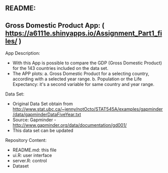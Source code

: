README:
-------------------------------------------------------------------------------------------------------------------------------------------------------
Gross Domestic Product App: ( https://a6111e.shinyapps.io/Assignment_Part1_files/ )
-------------------------------------------------------------------------------------------------------------------------------------------------------

App Description: 

- With this App is possible to compare the GDP (Gross Domestic Product) for the 143 countries included on the data set.
- The APP plots:
a. Gross Domestic Product for a selecting country, according with a selected year range.
b. Population or the Life Expectancy: it's a second variable for same country and year range. 

Data Set:
- Original Data Set obtain from http://www.stat.ubc.ca/~jenny/notOcto/STAT545A/examples/gapminder/data/gapminderDataFiveYear.txt
- Source: Gapminder - http://www.gapminder.org/data/documentation/gd001/
- This data set can be updated

Repository Content:
-	README.md: this file
-	ui.R: user interface
-   server.R: control
-   Dataset